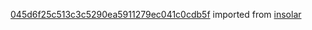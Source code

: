 [045d6f25c513c3c5290ea5911279ec041c0cdb5f](https://github.com/insolar/insolar/commit/045d6f25c513c3c5290ea5911279ec041c0cdb5f) imported from [insolar](https://github.com/insolar/insolar)
